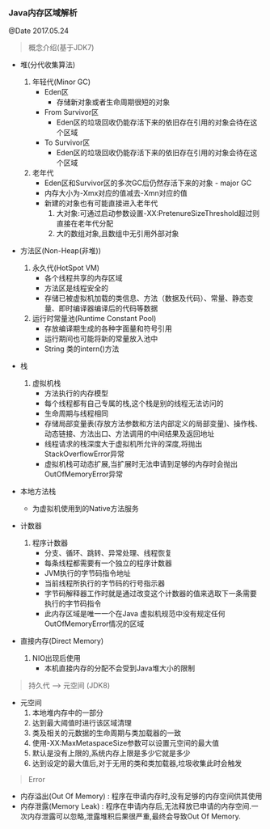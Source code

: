 ### Java内存区域解析
@Date 2017.05.24

> 概念介绍(基于JDK7)

* 堆(分代收集算法)
    1. 年轻代(Minor GC)
        * Eden区
            * 存储新对象或者生命周期很短的对象
        * From Survivor区
            * Eden区的垃圾回收仍能存活下来的依旧存在引用的对象会待在这个区域
        * To Survivor区
            * Eden区的垃圾回收仍能存活下来的依旧存在引用的对象会待在这个区域
    2. 老年代
        * Eden区和Survivor区的多次GC后仍然存活下来的对象 - major GC
        * 内存大小为-Xmx对应的值减去-Xmn对应的值
        * 新建的对象也有可能直接进入老年代
            1. 大对象:可通过启动参数设置-XX:PretenureSizeThreshold超过则直接在老年代分配
            2. 大的数组对象,且数组中无引用外部对象
        
* 方法区(Non-Heap(非堆))
    1. 永久代(HotSpot VM)
        * 各个线程共享的内存区域
        * 方法区是线程安全的
        * 存储已被虚拟机加载的类信息、方法（数据及代码）、常量、静态变量、即时编译器编译后的代码等数据
    2. 运行时常量池(Runtime Constant Pool)
        * 存放编译期生成的各种字面量和符号引用
        * 运行期间也可能将新的常量放入池中
        * String 类的intern()方法
        
* 栈
    1. 虚拟机栈
        * 方法执行的内存模型
        * 每个线程都有自己专属的栈,这个栈是别的线程无法访问的
        * 生命周期与线程相同
        * 存储局部变量表(存放方法参数和方法内部定义的局部变量)、操作栈、动态链接、方法出口、方法调用的中间结果及返回地址
        * 线程请求的栈深度大于虚拟机所允许的深度,将抛出StackOverflowError异常
        * 虚拟机栈可动态扩展,当扩展时无法申请到足够的内存时会抛出OutOfMemoryError异常
        
* 本地方法栈
    * 为虚拟机使用到的Native方法服务    
    
* 计数器
    1. 程序计数器
        * 分支、循环、跳转、异常处理、线程恢复
        * 每条线程都需要有一个独立的程序计数器
        * JVM执行的字节码指令地址
        * 当前线程所执行的字节码的行号指示器
        * 字节码解释器工作时就是通过改变这个计数器的值来选取下一条需要执行的字节码指令
        * 此内存区域是唯一一个在Java 虚拟机规范中没有规定任何OutOfMemoryError情况的区域

* 直接内存(Direct Memory)
    1. NIO出现后使用
        * 本机直接内存的分配不会受到Java堆大小的限制

> 持久代 --> 元空间 (JDK8)

* 元空间
    1. 本地堆内存中的一部分
    2. 达到最大阈值时进行该区域清理
    3. 类及相关的元数据的生命周期与类加载器的一致
    4. 使用-XX:MaxMetaspaceSize参数可以设置元空间的最大值
    5. 默认是没有上限的,系统内存上限是多少它就是多少
    6. 达到设定的最大值后,对于无用的类和类加载器,垃圾收集此时会触发
    
> Error
 * 内存溢出(Out Of Memory) : 程序在申请内存时,没有足够的内存空间供其使用
 * 内存泄露(Memory Leak) : 程序在申请内存后,无法释放已申请的内存空间.一次内存泄露可以忽略,泄露堆积后果很严重,最终会导致Out Of Memory.